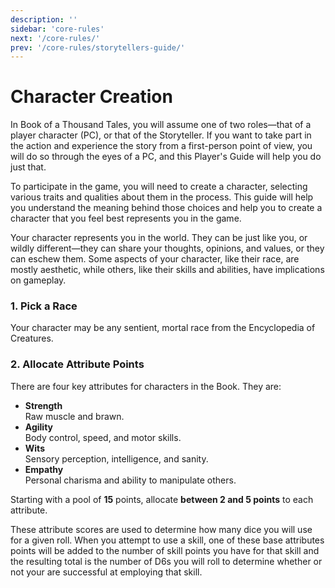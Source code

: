 ```yaml
---
description: ''
sidebar: 'core-rules'
next: '/core-rules/'
prev: '/core-rules/storytellers-guide/'
---
```


# Character Creation

In Book of a Thousand Tales, you will assume one of two roles&mdash;that of a player character (PC), or that of the Storyteller. If you want to take part in the action and experience the story from a first-person point of view, you will do so through the eyes of a PC, and this Player's Guide will help you do just that.

To participate in the game, you will need to create a character, selecting various traits and qualities about them in the process. This guide will help you understand the meaning behind those choices and help you to create a character that you feel best represents you in the game.

Your character represents you in the world. They can be just like you, or wildly different&mdash;they can share your thoughts, opinions, and values, or they can eschew them. Some aspects of your character, like their race, are mostly aesthetic, while others, like their skills and abilities, have implications on gameplay.

### 1. Pick a Race

Your character may be any sentient, mortal race from the Encyclopedia of Creatures.

### 2. Allocate Attribute Points

There are four key attributes for characters in the Book. They are:

- **Strength**<br>Raw muscle and brawn.
- **Agility**<br>Body control, speed, and motor skills.
- **Wits**<br>Sensory perception, intelligence, and sanity.
- **Empathy**<br>Personal charisma and ability to manipulate others.

Starting with a pool of **15** points, allocate **between 2 and 5 points** to each attribute.

These attribute scores are used to determine how many dice you will use for a given roll. When you attempt to use a skill, one of these base attributes points will be added to the number of skill points you have for that skill and the resulting total is the number of D6s you will roll to determine whether or not your are successful at employing that skill.
